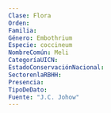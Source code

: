 ```yaml
---
Clase: Flora
Orden: 
Familia: 
Género: Embothrium
Especie: coccineum
NombreComún: Meli
CategoríaUICN: 
EstadoConservaciónNacional: 
SectorenlaRBHH: 
Presencia: 
TipoDeDato: 
Fuente: "J.C. Johow"
---
```

